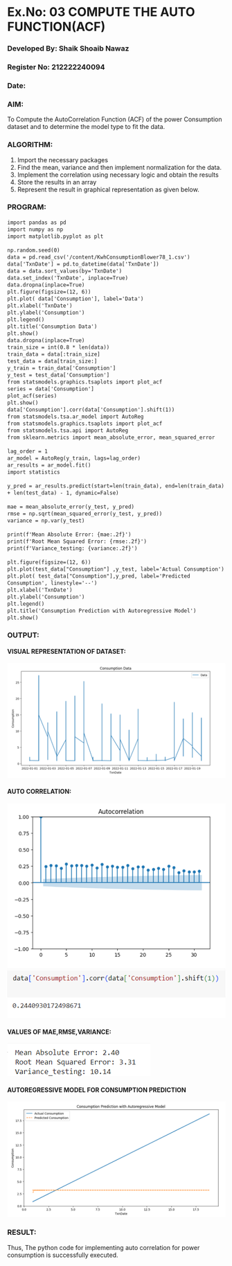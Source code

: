 # Ex.No: 03   COMPUTE THE AUTO FUNCTION(ACF)
### Developed By: Shaik Shoaib Nawaz
### Register No: 212222240094
### Date: 

### AIM:
To Compute the AutoCorrelation Function (ACF) of the power Consumption dataset and 
to determine the model
type to fit the data.
### ALGORITHM:
1. Import the necessary packages
2. Find the mean, variance and then implement normalization for the data.
3. Implement the correlation using necessary logic and obtain the results
4. Store the results in an array
5. Represent the result in graphical representation as given below.
### PROGRAM:
```
import pandas as pd
import numpy as np
import matplotlib.pyplot as plt
 
np.random.seed(0)
data = pd.read_csv('/content/KwhConsumptionBlower78_1.csv')
data['TxnDate'] = pd.to_datetime(data['TxnDate'])
data = data.sort_values(by='TxnDate') 
data.set_index('TxnDate', inplace=True)
data.dropna(inplace=True)
plt.figure(figsize=(12, 6))
plt.plot( data['Consumption'], label='Data')
plt.xlabel('TxnDate')
plt.ylabel('Consumption')
plt.legend()
plt.title('Consumption Data')
plt.show()
data.dropna(inplace=True)
train_size = int(0.8 * len(data))
train_data = data[:train_size]
test_data = data[train_size:]
y_train = train_data['Consumption']
y_test = test_data['Consumption']
from statsmodels.graphics.tsaplots import plot_acf
series = data['Consumption']
plot_acf(series)
plt.show()
data['Consumption'].corr(data['Consumption'].shift(1))
from statsmodels.tsa.ar_model import AutoReg
from statsmodels.graphics.tsaplots import plot_acf
from statsmodels.tsa.api import AutoReg
from sklearn.metrics import mean_absolute_error, mean_squared_error
 
lag_order = 1 
ar_model = AutoReg(y_train, lags=lag_order)
ar_results = ar_model.fit()
import statistics

y_pred = ar_results.predict(start=len(train_data), end=len(train_data) + len(test_data) - 1, dynamic=False)

mae = mean_absolute_error(y_test, y_pred)
rmse = np.sqrt(mean_squared_error(y_test, y_pred))
variance = np.var(y_test)

print(f'Mean Absolute Error: {mae:.2f}')
print(f'Root Mean Squared Error: {rmse:.2f}')
print(f'Variance_testing: {variance:.2f}')

plt.figure(figsize=(12, 6))
plt.plot(test_data["Consumption"] ,y_test, label='Actual Consumption')
plt.plot( test_data["Consumption"],y_pred, label='Predicted Consumption', linestyle='--')
plt.xlabel('TxnDate')
plt.ylabel('Consumption')
plt.legend()
plt.title('Consumption Prediction with Autoregressive Model')
plt.show()
```

### OUTPUT:
#### VISUAL REPRESENTATION OF DATASET:
![dataset](image1.png)

#### AUTO CORRELATION:
![auto_correlation](image2.png)
![VALUE_CORRELATION](image3.png)

#### VALUES OF MAE,RMSE,VARIANCE:
![MEAN](image4.png)

#### AUTOREGRESSIVE MODEL FOR CONSUMPTION PREDICTION
![GRAPH](image5.png)

### RESULT:
Thus, The python code for implementing auto correlation for power consumption is successfully executed.
